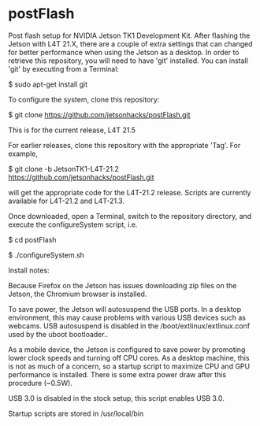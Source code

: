 # postFlash
Post flash setup for NVIDIA Jetson TK1 Development Kit. After flashing the Jetson with L4T 21.X, there are a couple of extra settings that can changed for better performance when using the Jetson as a desktop. In order to retrieve this repository, you will need to have 'git' installed. You can install 'git' by executing from a Terminal:

$ sudo apt-get install git

To configure the system, clone this repository:

$ git clone https://github.com/jetsonhacks/postFlash.git

This is for the current release, L4T 21.5

For earlier releases, clone this repository with the appropriate 'Tag'. For example,

$ git clone -b JetsonTK1-L4T-21.2 https://github.com/jetsonhacks/postFlash.git

will get the appropriate code for the L4T-21.2 release. Scripts are currently available for L4T-21.2 and L4T-21.3.

Once downloaded, open a Terminal, switch to the repository directory, and execute the configureSystem script, i.e.

$ cd postFlash

$ ./configureSystem.sh

Install notes:

Because Firefox on the Jetson has issues downloading zip files on the Jetson, the Chromium browser is installed.

To save power, the Jetson will autosuspend the USB ports. In a desktop environment, this may cause problems with various USB devices such as webcams. USB autosuspend is disabled in the /boot/extlinux/extlinux.conf used by the uboot bootloader..

As a mobile device, the Jetson is configured to save power by promoting lower clock speeds and turning off CPU cores. As a desktop machine, this is not as much of a concern, so a startup script to maximize CPU and GPU performance is installed. There is some extra power draw after this procedure (~0.5W).

USB 3.0 is disabled in the stock setup, this script enables USB 3.0.

Startup scripts are stored in /usr/local/bin
